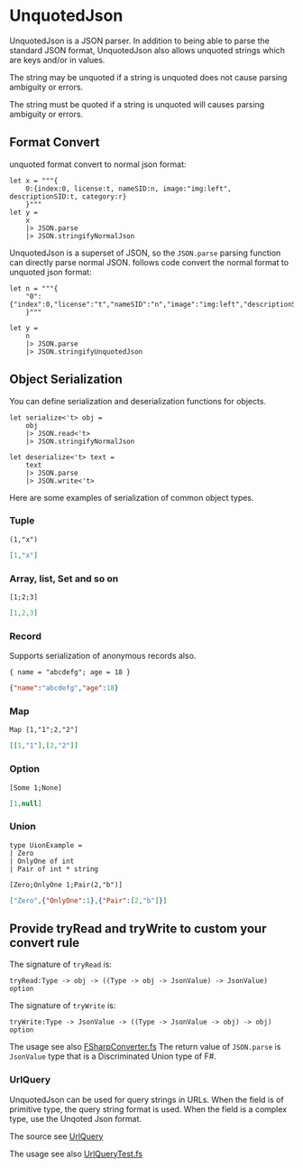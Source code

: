 # UnquotedJson

UnquotedJson is a JSON parser. In addition to being able to parse the standard JSON format, UnquotedJson also allows unquoted strings which are keys and/or in values.

The string may be unquoted if a string is unquoted does not cause parsing ambiguity or errors.

The string must be quoted if a string is unquoted will causes parsing ambiguity or errors.

## Format Convert

unquoted format convert to normal json format:

```F#
let x = """{
    0:{index:0, license:t, nameSID:n, image:"img:left", descriptionSID:t, category:r}
    }"""
let y = 
    x
    |> JSON.parse
    |> JSON.stringifyNormalJson
```

UnquotedJson is a superset of JSON, so the `JSON.parse` parsing function can directly parse normal JSON. follows code convert the normal format to unquoted json format:

```F#
let n = """{
    "0":{"index":0,"license":"t","nameSID":"n","image":"img:left","descriptionSID":"t","category":"r"}
    }"""

let y = 
    n
    |> JSON.parse
    |> JSON.stringifyUnquotedJson
```

## Object Serialization

You can define serialization and deserialization functions for objects.

```F#
let serialize<'t> obj =
    obj
    |> JSON.read<'t>
    |> JSON.stringifyNormalJson

let deserialize<'t> text =
    text
    |> JSON.parse 
    |> JSON.write<'t>
```

Here are some examples of serialization of common object types.

### Tuple

```F#
(1,"x")
```

```json
[1,"x"]
```

### Array, list, Set and so on

```F#
[1;2;3]
```

```json
[1,2,3]
```

### Record

Supports serialization of anonymous records also.

```F#
{ name = "abcdefg"; age = 18 }
```

```json
{"name":"abcdefg","age":18}
```

### Map

```F#
Map [1,"1";2,"2"]
```

```json
[[1,"1"],[2,"2"]]
```

### Option

```F#
[Some 1;None]
```

```json
[1,null]
```

### Union

```F#
type UionExample =
| Zero
| OnlyOne of int
| Pair of int * string

[Zero;OnlyOne 1;Pair(2,"b")]

```

```json
["Zero",{"OnlyOne":1},{"Pair":[2,"b"]}]
```

## Provide tryRead and tryWrite to custom your convert rule

The signature of `tryRead` is:

```F#
tryRead:Type -> obj -> ((Type -> obj -> JsonValue) -> JsonValue) option
```

The signature of `tryWrite` is:

```F#
tryWrite:Type -> JsonValue -> ((Type -> JsonValue -> obj) -> obj) option
```

The usage see also [FSharpConverter.fs](https://github.com/xp44mm/UnquotedJson/blob/master/UnquotedJson/Converters/FSharpConverter.fs)
The return value of `JSON.parse` is `JsonValue` type that is a Discriminated Union type of F#.

### UrlQuery

UnquotedJson can be used for query strings in URLs. When the field is of primitive type, the query string format is used. When the field is a complex type, use the Unqoted Json format.

The source see [UrlQuery](https://github.com/xp44mm/UnquotedJson/blob/master/UnquotedJson/UrlQuery.fs)

The usage see also [UrlQueryTest.fs](https://github.com/xp44mm/UnquotedJson/blob/master/UnquotedJson.Test/UrlQueryTest.fs)
